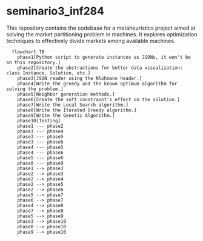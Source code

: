 # seminario3_inf284
This repository contains the codebase for a metaheuristics project aimed at solving the market partitioning problem in machines. It explores optimization techniques to effectively divide markets among available machines.

```mermaid
  flowchart TB
    phase1[Python script to generate instances as JSONs, it won't be on this repository.]
    phase2[Create the abstractions for better data visualization: class Instance, Solution, etc.]
    phase3[JSON reader using the Nlohmann header.]
    phase4[Write the greedy and the known optimum algorithm for solving the problem.]
    phase5[Neighbor generation methods.]
    phase6[Create the soft constraint's effect on the solution.]
    phase7[Write the Local Search algorithm.]
    phase8[Write the Iterated Greedy algorithm.]
    phase9[Write the Genetic Algorithm.]
    phase10[Testing]
    phase1 --- phase2
    phase3 --- phase4
    phase3 --- phase5
    phase3 --- phase6
    phase4 --- phase5
    phase4 --- phase6
    phase5 --- phase6
    phase8 --- phase9
    phase1 --> phase3
    phase2 --> phase3
    phase2 --> phase4
    phase2 --> phase5
    phase2 --> phase6
    phase5 --> phase7
    phase6 --> phase7
    phase4 --> phase8
    phase7 --> phase8
    phase5 --> phase9
    phase3 --> phase10
    phase8 --> phase10
    phase9 --> phase10
```
